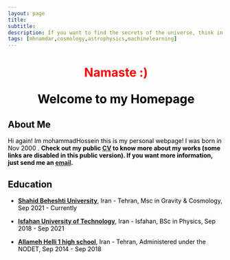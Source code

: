 ```yaml
---
layout: page
title: 
subtitle: 
description: If you want to find the secrets of the universe, think in terms of energy, frequency and vibration! *Tesla
tags: [mhnamdar,cosmology,astrophysics,machinelearning]
---
```

   
<style>H1{color:Black;}</style>
<style>H2{color:Black;}</style>
<style>H3{color:Black;}</style>
<style>p{color:Black;}</style>



<h1 align="center"> <p style="color:red;"> Namaste :) 

   Welcome to my Homepage </p> </h1>

   
## About Me
Hi again! Im mohammadHossein this is my personal webpage! I was born in Nov 2000 .
**Check out my public [CV]() to know more about my works (some links are disabled in this public version). If you want more information, just send me an [email](mailto:mh.namdar2000@gmail.com).**



## Education

- **[Shahid Beheshti University](https://en.sbu.ac.ir/)**, Iran - Tehran, Msc in Gravity & Cosmology, Sep 2021 - Currently

- **[Isfahan University of Technology](http://english.iut.ac.ir/)**, Iran - Isfahan, BSc in Physics, Sep 2018 - Sep 2021

- **[Allameh Helli 1 high school](https://www.helli.ir/portal/)**, Iran - Tehran, Administered under the NODET, Sep 2014 - Sep 2018

